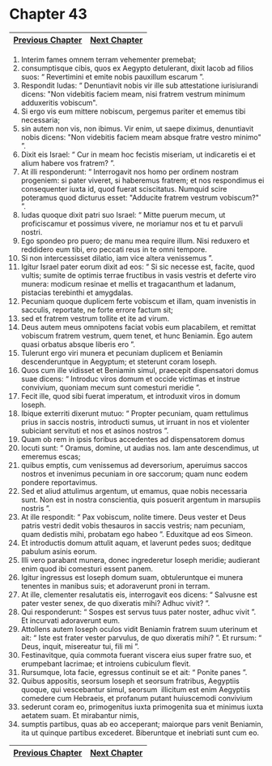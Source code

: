# Chapter 43
| [Previous Chapter](Chapter%2042.md)| [Next Chapter](Chapter%2044.md) |
| --- | --- |
1. Interim fames omnem terram vehementer premebat;
2. consumptisque cibis, quos ex Aegypto detulerant, dixit Iacob ad filios suos: “ Revertimini et emite nobis pauxillum escarum ”.
3. Respondit Iudas: “ Denuntiavit nobis vir ille sub attestatione iurisiurandi dicens: "Non videbitis faciem meam, nisi fratrem vestrum minimum adduxeritis vobiscum".
4. Si ergo vis eum mittere nobiscum, pergemus pariter et ememus tibi necessaria;
5. sin autem non vis, non ibimus. Vir enim, ut saepe diximus, denuntiavit nobis dicens: "Non videbitis faciem meam absque fratre vestro minimo" ”.
6. Dixit eis Israel: “ Cur in meam hoc fecistis miseriam, ut indicaretis ei et alium habere vos fratrem? ”.
7. At illi responderunt: “ Interrogavit nos homo per ordinem nostram progeniem: si pater viveret, si haberemus fratrem; et nos respondimus ei consequenter iuxta id, quod fuerat sciscitatus. Numquid scire poteramus quod dicturus esset: "Adducite fratrem vestrum vobiscum?" ”.
8. Iudas quoque dixit patri suo Israel: “ Mitte puerum mecum, ut proficiscamur et possimus vivere, ne moriamur nos et tu et parvuli nostri.
9. Ego spondeo pro puero; de manu mea require illum. Nisi reduxero et reddidero eum tibi, ero peccati reus in te omni tempore.
10. Si non intercessisset dilatio, iam vice altera venissemus ”.
11. Igitur Israel pater eorum dixit ad eos: “ Si sic necesse est, facite, quod vultis; sumite de optimis terrae fructibus in vasis vestris et deferte viro munera: modicum resinae et mellis et tragacanthum et ladanum, pistacias terebinthi et amygdalas.
12. Pecuniam quoque duplicem ferte vobiscum et illam, quam invenistis in sacculis, reportate, ne forte errore factum sit;
13. sed et fratrem vestrum tollite et ite ad virum.
14. Deus autem meus omnipotens faciat vobis eum placabilem, et remittat vobiscum fratrem vestrum, quem tenet, et hunc Beniamin. Ego autem quasi orbatus absque liberis ero ”.
15. Tulerunt ergo viri munera et pecuniam duplicem et Beniamin descenderuntque in Aegyptum; et steterunt coram Ioseph.
16. Quos cum ille vidisset et Beniamin simul, praecepit dispensatori domus suae dicens: “ Introduc viros domum et occide victimas et instrue convivium, quoniam mecum sunt comesturi meridie ”.
17. Fecit ille, quod sibi fuerat imperatum, et introduxit viros in domum Ioseph.
18. Ibique exterriti dixerunt mutuo: “ Propter pecuniam, quam rettulimus prius in saccis nostris, introducti sumus, ut irruant in nos et violenter subiciant servituti et nos et asinos nostros ”.
19. Quam ob rem in ipsis foribus accedentes ad dispensatorem domus
20. locuti sunt: “ Oramus, domine, ut audias nos. Iam ante descendimus, ut emeremus escas;
21. quibus emptis, cum venissemus ad deversorium, aperuimus saccos nostros et invenimus pecuniam in ore saccorum; quam nunc eodem pondere reportavimus.
22. Sed et aliud attulimus argentum, ut emamus, quae nobis necessaria sunt. Non est in nostra conscientia, quis posuerit argentum in marsupiis nostris ”.
23. At ille respondit: “ Pax vobiscum, nolite timere. Deus vester et Deus patris vestri dedit vobis thesauros in saccis vestris; nam pecuniam, quam dedistis mihi, probatam ego habeo ”. Eduxitque ad eos Simeon.
24. Et introductis domum attulit aquam, et laverunt pedes suos; deditque pabulum asinis eorum.
25. Illi vero parabant munera, donec ingrederetur Ioseph meridie; audierant enim quod ibi comesturi essent panem.
26. Igitur ingressus est Ioseph domum suam, obtuleruntque ei munera tenentes in manibus suis; et adoraverunt proni in terram.
27. At ille, clementer resalutatis eis, interrogavit eos dicens: “ Salvusne est pater vester senex, de quo dixeratis mihi? Adhuc vivit? ”.
28. Qui responderunt: “ Sospes est servus tuus pater noster, adhuc vivit ”. Et incurvati adoraverunt eum.
29. Attollens autem Ioseph oculos vidit Beniamin fratrem suum uterinum et ait: “ Iste est frater vester parvulus, de quo dixeratis mihi? ”. Et rursum: “ Deus, inquit, misereatur tui, fili mi ”.
30. Festinavitque, quia commota fuerant viscera eius super fratre suo, et erumpebant lacrimae; et introiens cubiculum flevit.
31. Rursumque, lota facie, egressus continuit se et ait: “ Ponite panes ”.
32. Quibus appositis, seorsum Ioseph et seorsum fratribus, Aegyptiis quoque, qui vescebantur simul, seorsum ­ illicitum est enim Aegyptiis comedere cum Hebraeis, et profanum putant huiuscemodi convivium ­
33. sederunt coram eo, primogenitus iuxta primogenita sua et minimus iuxta aetatem suam. Et mirabantur nimis,
34. sumptis partibus, quas ab eo acceperant; maiorque pars venit Beniamin, ita ut quinque partibus excederet. Biberuntque et inebriati sunt cum eo.

| [Previous Chapter](Chapter%2042.md)| [Next Chapter](Chapter%2044.md) |
| --- | --- |
